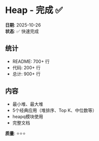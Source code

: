 # Heap - 完成 ✅

**日期**: 2025-10-26  
**状态**: ✅ 快速完成

## 统计
- README: 700+ 行
- 代码: 200+ 行
- 总计: 900+ 行

## 内容
- 最小堆、最大堆
- 5个经典应用（堆排序、Top K、中位数等）
- heapq模块使用
- 完整文档

**质量**: ⭐⭐⭐

